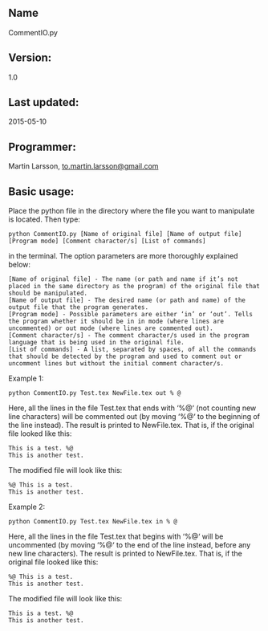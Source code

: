 ## Name
CommentIO.py
## Version: 
1.0
## Last updated: 
2015-05-10
## Programmer: 
Martin Larsson, to.martin.larsson@gmail.com
## Basic usage: 
Place the python file in the directory where the file you want to manipulate is located. Then type:

	python CommentIO.py [Name of original file] [Name of output file] [Program mode] [Comment character/s] [List of commands]

in the terminal. The option parameters are more thoroughly explained below:

	[Name of original file] - The name (or path and name if it’s not placed in the same directory as the program) of the original file that should be manipulated.
	[Name of output file] - The desired name (or path and name) of the output file that the program generates.
	[Program mode] - Possible parameters are either ‘in’ or ‘out’. Tells the program whether it should be in in mode (where lines are uncommented) or out mode (where lines are commented out). 
	[Comment character/s] - The comment character/s used in the program language that is being used in the original file.
	[List of commands] - A list, separated by spaces, of all the commands that should be detected by the program and used to comment out or uncomment lines but without the initial comment character/s.

Example 1:
	
	python CommentIO.py Test.tex NewFile.tex out % @

Here, all the lines in the file Test.tex that ends with ‘%@‘ (not counting new line characters) will be commented out (by moving ‘%@‘ to the beginning of the line instead). The result is printed to NewFile.tex. That is, if the original file looked like this:

	This is a test. %@
	This is another test.

The modified file will look like this:

	%@ This is a test.
	This is another test.


Example 2:

	python CommentIO.py Test.tex NewFile.tex in % @

Here, all the lines in the file Test.tex that begins with ‘%@‘ will be uncommented (by moving ‘%@‘ to the end of the line instead, before any new line characters). The result is printed to NewFile.tex. That is, if the original file looked like this:

	%@ This is a test.
	This is another test.

The modified file will look like this:

	This is a test. %@
	This is another test.
